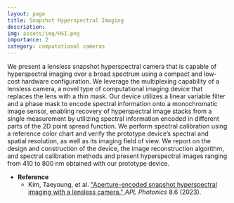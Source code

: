 ```yaml
---
layout: page
title: Snapshot Hyperspectral Imaging
description: 
img: assets/img/HSI.png
importance: 2
category: computational cameras
---
```


We present a lensless snapshot hyperspectral camera that is capable of hyperspectral imaging over a broad spectrum using a compact and low-cost hardware configuration. We leverage the multiplexing capability of a lensless camera, a novel type of computational imaging device that replaces the lens with a thin mask. Our device utilizes a linear variable filter and a phase mask to encode spectral information onto a monochromatic image sensor, enabling recovery of hyperspectral image stacks from a single measurement by utilizing spectral information encoded in different parts of the 2D point spread function. We perform spectral calibration using a reference color chart and verify the prototype device’s spectral and spatial resolution, as well as its imaging field of view. We report on the design and construction of the device, the image reconstruction algorithm, and spectral calibration methods and present hyperspectral images ranging from 410 to 800 nm obtained with our prototype device.  

* **Reference**
  * Kim, Taeyoung, et al. ["Aperture-encoded snapshot hyperspectral imaging with a lensless camera." ](https://pubs.aip.org/aip/app/article/8/6/066109/2900496)  *APL Photonics* 8.6 (2023).


